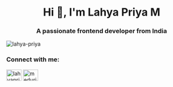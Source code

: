 <h1 align="center">Hi 👋, I'm Lahya Priya M</h1>
<h3 align="center">A passionate frontend developer from India</h3>

<p align="left"> <img src="https://komarev.com/ghpvc/?username=lahya-priya&label=Profile%20views&color=0e75b6&style=flat" alt="lahya-priya" /> </p>

<h3 align="left">Connect with me:</h3>
<p align="left">
<a href="https://linkedin.com/in/lahyapriya m" target="blank"><img align="center" src="https://raw.githubusercontent.com/rahuldkjain/github-profile-readme-generator/master/src/images/icons/Social/linked-in-alt.svg" alt="lahyapriya m" height="30" width="40" /></a>
<a href="https://instagram.com/meduri_lahyapriya" target="blank"><img align="center" src="https://raw.githubusercontent.com/rahuldkjain/github-profile-readme-generator/master/src/images/icons/Social/instagram.svg" alt="meduri_lahyapriya" height="30" width="40" /></a>
</p>
